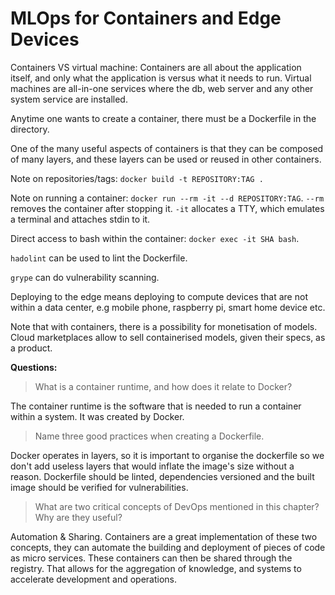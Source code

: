 # MLOps for Containers and Edge Devices

Containers VS virtual machine: Containers are all about the application itself, and only what the application is versus what it needs to run. Virtual machines are all-in-one services where the db, web server and any other system service are installed.

Anytime one wants to create a container, there must be a Dockerfile in the directory.

One of the many useful aspects of containers is that they can be composed of many layers, and these layers can be used or reused in other containers.

Note on repositories/tags: `docker build -t REPOSITORY:TAG .`

Note on running a container: `docker run --rm -it --d REPOSITORY:TAG`. `--rm` removes the container after stopping it. `-it` allocates a TTY, which emulates a terminal and attaches stdin to it.

Direct access to bash within the container: `docker exec -it SHA bash`.

`hadolint` can be used to lint the Dockerfile.

`grype` can do vulnerability scanning.

Deploying to the edge means deploying to compute devices that are not within a data center, e.g mobile phone, raspberry pi, smart home device etc.

Note that with containers, there is a possibility for monetisation of models. Cloud marketplaces allow to sell containerised models, given their specs, as a product.

__Questions:__

> What is a container runtime, and how does it relate to Docker?

The container runtime is the software that is needed to run a container within a system. It was created by Docker.

> Name three good practices when creating a Dockerfile.

Docker operates in layers, so it is important to organise the dockerfile so we don't add useless layers that would inflate the image's size without a reason. Dockerfile should be linted, dependencies versioned and the built image should be verified for vulnerabilities.

> What are two critical concepts of DevOps mentioned in this chapter? Why are they useful?

Automation & Sharing. Containers are a great implementation of these two concepts, they can automate the building and deployment of pieces of code as micro services. These containers can then be shared through the registry. That allows for the aggregation of knowledge, and systems to accelerate development and operations.